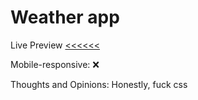 <h1>Weather app</h1>

Live Preview <a href="https://atlexeide.github.io/weather-app/"><<<<<<</a>

Mobile-responsive: ❌

Thoughts and Opinions: Honestly, fuck css